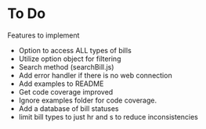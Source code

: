 # To Do
Features to implement

* Option to access ALL types of bills
* Utilize option object for filtering
* Search method (searchBill.js)
* Add error handler if there is no web connection
* Add examples to README
* Get code coverage improved
* Ignore examples folder for code coverage.
* Add a database of bill statuses
* limit bill types to just hr and s to reduce inconsistencies
